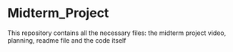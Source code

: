 # Midterm_Project
This repository contains all the necessary files: the midterm project video, planning, readme file and the code itself
